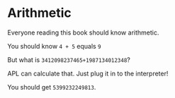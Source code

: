 Arithmetic
==========

Everyone reading this book should know arithmetic.

You should know `4 + 5` equals `9`

But what is `3412098237465+1987134012348`?

APL can calculate that. Just plug it in to the interpreter!

You should get `5399232249813`.